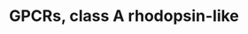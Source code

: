 ---
annotations:
- type: Pathway Ontology
  value: G protein mediated signaling pathway
authors:
- 169.230.77.174
- MaintBot
- Christine Chichester
- Egonw
- DeSl
- Eweitz
description: ''
last-edited: 2021-05-16
organisms:
- Rattus norvegicus
redirect_from:
- /index.php/Pathway:WP473
- /instance/WP473
schema-jsonld:
- '@context': https://schema.org/
  '@id': https://wikipathways.github.io/pathways/WP473.html
  '@type': Dataset
  creator:
    '@type': Organization
    name: WikiPathways
  description: ''
  keywords:
  - OR1D2
  - OR10H1
  - Ccr6
  - Q9UDD9
  - Serotonin
  - Olr1466
  - Htr6
  - Olr1750
  - Cx3cr1
  - Ccr4
  - Npffr1
  - Gpr44
  - Gper
  - Oxtr
  - Htr1a
  - Gpr22
  - Rrh
  - Fpr2
  - Olr836
  - Olr1743
  - Ccr9
  - Gpr52
  - Cxcr5
  - Ptgfr
  - Sucnr1
  - Avpr2
  - Cckar
  - Bdkrb1
  - OR1G1
  - Gpr37l1
  - Chrm5
  - GPR8
  - Gpr19
  - Adora2a
  - Mtnr1a
  - Ccbp2
  - Chrm4
  - Adra1a
  - Sstr2
  - P2ry6
  - Olr806
  - Ghsr
  - OR2A4
  - Htr7
  - Olr1671
  - Gpr34
  - Gpr75
  - OR3A3
  - Il8ra
  - GPR6
  - Gpr174
  - Drd2
  - Brs3
  - Mc4r
  - Bdkrb2
  - Olr1201
  - RGD1563245
  - Gpr21
  - Mc5r
  - GPR17
  - Gpr68
  - Ednrb
  - Npbwr1
  - Cckbr
  - Gpr15
  - Drd4
  - Sstr4
  - Olr227
  - Sstr5
  - Adrb1
  - Gpr3
  - Opn1sw
  - Ntsr1
  - OR7C1
  - F2r
  - Adrb3
  - Rgr
  - Gpr81
  - Ccr8
  - NPY6R
  - GPR109B
  - Ltb4r
  - Gpr63
  - Agtr2
  - Mas1
  - Gpr173
  - Nmur1
  - Gpr171
  - Mtnr1b
  - OR2J2
  - Adra1b
  - Gpr4
  - Oprd1
  - OR2B6
  - Mchr1
  - Fpr1
  - Oprl1
  - OR1D4
  - Ccr5
  - Olr1467
  - Chrm3
  - OPN1MW
  - Oprm1
  - Olr1356
  - Cxcr4
  - Nmbr
  - OR2N1P
  - C3ar1
  - Histamine
  - GPR77
  - Angiotensin II
  - P2ry1
  - Ccr10
  - Cmklr1
  - Lhcgr
  - Xcr1
  - Galr3
  - Grpr
  - Fshr
  - Olr808
  - Olr1517
  - P2ry14
  - OR2B3
  - Cxcr3
  - F2RL3
  - Htr1d
  - Gpr45
  - Olr464
  - Hcrtr2
  - Olr1077
  - Adra2b
  - NPY1R
  - Olr1654
  - Gpr83
  - Gpr31
  - GALR1
  - OR10H3
  - Olr1662
  - Npffr2
  - OR1A1
  - Avpr1a
  - Ccr7
  - Adora1
  - Cysltr2
  - Ednra
  - Gpr27
  - Cnr2
  - ADRA2A
  - Olr588
  - Lpar4
  - Oprk1
  - Adrb2
  - Aplnr
  - Mc3r
  - MLNR
  - Ptger1
  - Hcrtr1
  - Ccr1
  - Gpr87
  - Prostaglandin
  - Npy2r
  - Htr2b
  - P2ry2
  - Olr1087
  - Hrh2
  - Opn1mw
  - Htr2a
  - Nmur2
  - P2ry4
  - Cnr1
  - Olr217
  - Olr226
  - Gpr65
  - CCR2
  - Chrm1
  - OR1D5
  - P2ry12
  - Olr1749
  - MC1R
  - Opn4
  - Gpr20
  - Npy5r
  - Galr2
  - P2ry10
  - OR10H2
  - GPR32
  - Rho
  - Agtr1a
  - Opn3
  - Adra1d
  - Olr1606
  - Adora2b
  - Drd1a
  - Ptger2
  - Olr1693
  - Gpr25
  - Olr1329
  - Sstr1
  - Olr1086
  - OR3A4
  - Ptafr
  - OR2D2
  - NTSR2
  - Olr420
  - Drd3
  - F2rl1
  - LOC685243
  - Hrh3
  - HTR1E
  - Avpr1b
  - Ppyr1
  - Gpcr12
  - Htr4
  - Il8rb
  - PTGDR
  - Olr1073
  - Ffar2
  - Olr231
  - GPR39
  - Lpar5
  - Olr1579
  - Hrh1
  - Htr1f
  - Gpr85
  - Chrm2
  - Gpr35
  - OR1C1
  - Dopamine
  - Olr1512
  - Cysltr1
  - P2ry13
  - Mc2r
  - Gpr18
  - Ptger3
  - Bradykinin
  - Trhr
  - Htr1b
  - Gpr50
  - OR1F1
  - Gpr1
  - Gpr37
  - Ccr3
  - Olr1730
  - MAS1L
  - Olr1075
  - Adora3
  - Adra2c
  - Ffar3
  - P2ry5
  - Sstr3
  - Olr811
  - Ptgir
  - Htr5a
  - Tbxa2r
  - OR12D3
  - Cxcr7
  - P2RY11
  - Drd5
  - Fpr3
  - GPR42
  - Ccrl2
  - Prlhr
  - F2rl2
  - Ffar1
  - OR1A2
  - OR2J1
  - Ptger4
  - Htr2c
  license: CC0
  name: GPCRs, class A rhodopsin-like
seo: CreativeWork
title: GPCRs, class A rhodopsin-like
wpid: WP473
---